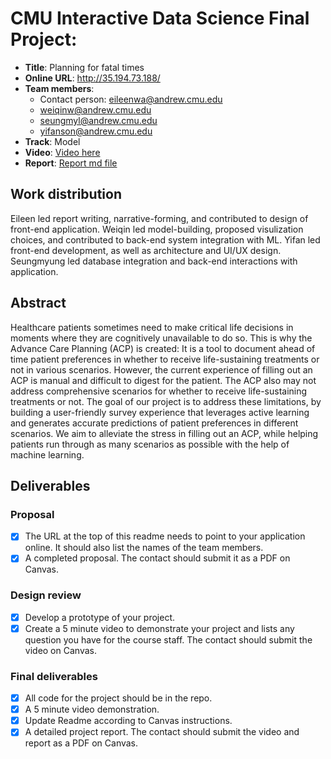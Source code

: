 # CMU Interactive Data Science Final Project:
* **Title**: Planning for fatal times
* **Online URL**: http://35.194.73.188/ 
* **Team members**:
  * Contact person: eileenwa@andrew.cmu.edu
  * weiqinw@andrew.cmu.edu
  * seungmyl@andrew.cmu.edu
  * yifanson@andrew.cmu.edu
* **Track**: Model
* **Video**: [Video here](https://drive.google.com/file/d/1l9Qugbhf7rf-qixktgJlR45moHKSS8xy/view?usp=sharing/)
* **Report**: [Report md file](https://github.com/CMU-IDS-2020/fp-planningforthebest/blob/main/Report.md)

## Work distribution

Eileen led report writing, narrative-forming, and contributed to design of front-end application. Weiqin led model-building, proposed visulization choices, and contributed to back-end system integration with ML. Yifan led front-end development, as well as architecture and UI/UX design. Seungmyung led database integration and back-end interactions with application. 

## Abstract

Healthcare patients sometimes need to make critical life decisions in moments where they are cognitively unavailable to do so. This is why the Advance Care Planning (ACP) is created: It is a tool to document ahead of time patient preferences in whether to receive life-sustaining treatments or not in various scenarios. However, the current experience of filling out an ACP is manual and difficult to digest for the patient. The ACP also may not address comprehensive scenarios for whether to receive life-sustaining treatments or not. The goal of our project is to address these limitations, by building a user-friendly survey experience that leverages active learning and generates accurate predictions of patient preferences in different scenarios. We aim to alleviate the stress in filling out an ACP, while helping patients run through as many scenarios as possible with the help of machine learning. 

## Deliverables

### Proposal

- [x] The URL at the top of this readme needs to point to your application online. It should also list the names of the team members.
- [x] A completed proposal. The contact should submit it as a PDF on Canvas.

### Design review

- [x] Develop a prototype of your project.
- [x] Create a 5 minute video to demonstrate your project and lists any question you have for the course staff. The contact should submit the video on Canvas.

### Final deliverables

- [x] All code for the project should be in the repo.
- [x] A 5 minute video demonstration.
- [x] Update Readme according to Canvas instructions.
- [x] A detailed project report. The contact should submit the video and report as a PDF on Canvas.
